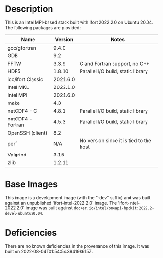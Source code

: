 # Description
This is an Intel MPI-based stack built with ifort 2022.2.0 on Ubuntu 20.04.  The
following packages are provided:

| Name | Version | Notes |
| --- | --- | --- |
| gcc/gfortran | 9.4.0 | |
| GDB | 9.2 | |
| FFTW | 3.3.9 | C and Fortran support, no C++ |
| HDF5 | 1.8.10 | Parallel I/O build, static library |
| icc/ifort Classic | 2021.6.0 | |
| Intel MKL | 2022.1.0 | |
| Intel MPI | 2021.6.0 | |
| make | 4.3 | |
| netCDF4 - C | 4.8.1 | Parallel I/O build, static library |
| netCDF4 - Fortran | 4.5.3 | Parallel I/O build, static library |
| OpenSSH (client) | 8.2 | |
| perf | N/A | No version since it is tied to the host |
| Valgrind | 3.15 | |
| zlib | 1.2.11 | |

# Base Images
This image is a development image (with the "-dev" suffix) and was built against
an unpublished 'ifort-intel-2022.2.0' image.  The 'ifort-intel-2022.2.0' image
was built against `docker.io/intel/oneapi-hpckit:2022.2-devel-ubuntu20.04`.

# Deficiencies
There are no known deficiencies in the provenance of this image.  It was built
on 2022-08-04T01:54:54.394198615Z.

